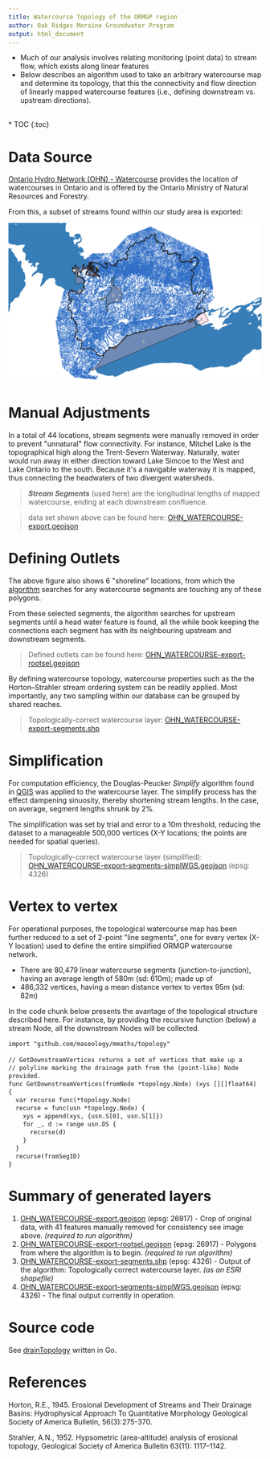 ```yaml
---
title: Watercourse Topology of the ORMGP region
author: Oak Ridges Moraine Groundwater Program
output: html_document
---
```



* Much of our analysis involves relating monitoring (point data) to stream flow, which exists along linear features
* Below describes an algorithm used to take an arbitrary watercourse map and determine its topology, that this the connectivity and flow direction of linearly mapped watercourse features (i.e., defining downstream vs. upstream directions).
 
<br>
* TOC
{:toc}


# Data Source

[Ontario Hydro Network (OHN) - Watercourse](https://geohub.lio.gov.on.ca/datasets/a222f2996e7c454f9e8d028aa05995d3_26/about) provides the location of watercourses in Ontario and is offered by the Ontario Ministry of Natural Resources and Forestry.

From this, a subset of streams found within our study area is exported:

![](fig/OHN_WATERCOURSE-export.png)




# Manual Adjustments

In a total of 44 locations, stream segments were manually removed in order to prevent "unnatural" flow connectivity. For instance, Mitchel Lake is the topographical high along the Trent-Severn Waterway. Naturally, water would run away in either direction toward Lake Simcoe to the West and Lake Ontario to the south. Because it's a navigable waterway it is mapped, thus connecting the headwaters of two divergent watersheds.

> __*Stream Segments*__ (used here) are the longitudinal lengths of mapped watercourse, ending at each downstream confluence.

> data set shown above can be found here: [OHN_WATERCOURSE-export.geojson](https://www.dropbox.com/s/6vstocu2d2sm3ta/OHN_WATERCOURSE-export.7z?dl=1)

# Defining Outlets

The above figure also shows 6 "shoreline" locations, from which the [algorithm](https://github.com/OWRC/interpolants/tree/main/interpolation/drainTopology) searches for any watercourse segments are touching any of these polygons.

From these selected segments, the algorithm searches for upstream segments until a head water feature is found, all the while book keeping the connections each segment has with its neighbouring upstream and downstream segments.

> Defined outlets can be found here: [OHN_WATERCOURSE-export-rootsel.geojson](https://www.dropbox.com/s/tzdead8bz77xm02/OHN_WATERCOURSE-export-rootsel.geojson?dl=1)

By defining watercourse topology, watercourse properties such as the the Horton–Strahler stream ordering system can be readily applied. Most importantly, any two sampling within our database can be grouped by shared reaches.

> Topologically-correct watercourse layer: [OHN_WATERCOURSE-export-segments.shp](https://www.dropbox.com/s/e470r6duqc5nb56/OHN_WATERCOURSE-export-segments.7z?dl=1) 


# Simplification

For computation efficiency, the Douglas-Peucker *Simplify* algorithm found in [QGIS](https://www.qgis.org) was applied to the watercourse layer. The simplify process has the effect dampening sinuosity, thereby shortening stream lengths. In the case, on average, segment lengths shrunk by 2%.

The simplification was set by trial and error to a 10m threshold, reducing the dataset to a manageable 500,000 vertices (X-Y locations; the points are needed for spatial queries).

> Topologically-correct watercourse layer (simplified): [OHN_WATERCOURSE-export-segments-simplWGS.geojson](https://www.dropbox.com/s/nielu61qkb6j3zc/OHN_WATERCOURSE-export-segments-simplWGS.geojson?dl=1) (epsg: 4326)


# Vertex to vertex

For operational purposes, the topological watercourse map has been further reduced to a set of 2-point "line segments", one for every vertex (X-Y location) used to define the entire simplified ORMGP watercourse network.

* There are 80,479 linear watercourse segments (junction-to-junction), having an average length of 580m (sd: 610m); made up of
* 486,332 vertices, having a mean distance vertex to vertex 95m (sd: 82m)

In the code chunk below presents the avantage of the topological structure described here. For instance, by providing the recursive function (below) a stream Node, all the downstream Nodes will be collected.


```
import "github.com/maseology/mmaths/topology"

// GetDownstreamVertices returns a set of vertices that make up a 
// polyline marking the drainage path from the (point-like) Node provided.
func GetDownstreamVertices(fromNode *topology.Node) (xys [][]float64) {
  var recurse func(*topology.Node)
  recurse = func(usn *topology.Node) {
    xys = append(xys, {usn.S[0], usn.S[1]})
    for _, d := range usn.DS {
      recurse(d)
    }
  }
  recurse(fromSegID)
}
```

# Summary of generated layers

1. [OHN_WATERCOURSE-export.geojson](https://www.dropbox.com/s/6vstocu2d2sm3ta/OHN_WATERCOURSE-export.7z?dl=1) (epsg: 26917) - Crop of original data, with 41 features manually removed for consistency see image above. *(required to run algorithm)*
1. [OHN_WATERCOURSE-export-rootsel.geojson](https://www.dropbox.com/s/tzdead8bz77xm02/OHN_WATERCOURSE-export-rootsel.geojson?dl=1) (epsg: 26917) - Polygons from where the algorithm is to begin. *(required to run algorithm)*
1. [OHN_WATERCOURSE-export-segments.shp](https://www.dropbox.com/s/e470r6duqc5nb56/OHN_WATERCOURSE-export-segments.7z?dl=1) (epsg: 4326) - Output of the algorithm: Topologically correct watercourse layer. *(as an ESRI shapefile)*
1. [OHN_WATERCOURSE-export-segments-simplWGS.geojson](https://www.dropbox.com/s/nielu61qkb6j3zc/OHN_WATERCOURSE-export-segments-simplWGS.geojson?dl=1) (epsg: 4326) - The final output currently in operation.


# Source code

See [drainTopology](https://github.com/OWRC/interpolants/tree/main/interpolation/drainTopology) written in Go.



# References

Horton, R.E., 1945. Erosional Development of Streams and Their Drainage Basins: Hydrophysical Approach To Quantitative Morphology Geological Society of America Bulletin, 56(3):275-370.

Strahler, A.N., 1952. Hypsometric (area-altitude) analysis of erosional topology, Geological Society of America Bulletin 63(11): 1117–1142.
